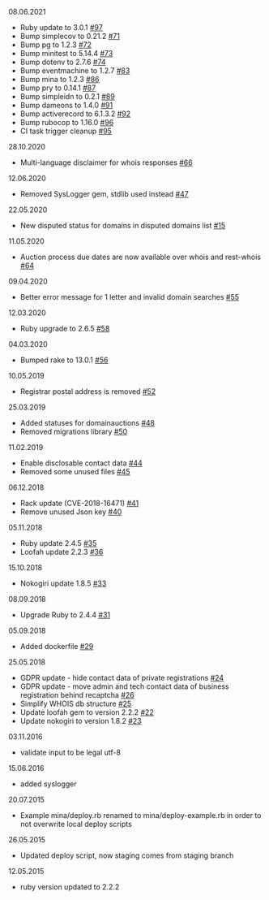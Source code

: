 08.06.2021
* Ruby update to 3.0.1 [#97](https://github.com/internetee/whois/pull/97)
* Bump simplecov to 0.21.2 [#71](https://github.com/internetee/whois/pull/71)
* Bump pg to 1.2.3 [#72](https://github.com/internetee/whois/pull/72)
* Bump minitest to 5.14.4 [#73](https://github.com/internetee/whois/pull/73)
* Bump dotenv to 2.7.6 [#74](https://github.com/internetee/whois/pull/74)
* Bump eventmachine to 1.2.7 [#83](https://github.com/internetee/whois/pull/83)
* Bump mina to 1.2.3 [#86](https://github.com/internetee/whois/pull/86)
* Bump pry to 0.14.1 [#87](https://github.com/internetee/whois/pull/87)
* Bump simpleidn to 0.2.1 [#89](https://github.com/internetee/whois/pull/89)
* Bump dameons to 1.4.0 [#91](https://github.com/internetee/whois/pull/91)
* Bump activerecord to 6.1.3.2 [#92](https://github.com/internetee/whois/pull/92)
* Bump rubocop to 1.16.0 [#96](https://github.com/internetee/whois/pull/96)
* CI task trigger cleanup [#95](https://github.com/internetee/whois/pull/95)

28.10.2020
* Multi-language disclaimer for whois responses [#66](https://github.com/internetee/whois/pull/66)

12.06.2020
* Removed SysLogger gem, stdlib used instead [#47](https://github.com/internetee/whois/issues/47)

22.05.2020
* New disputed status for domains in disputed domains list [#15](https://github.com/internetee/whois/issues/15)

11.05.2020
* Auction process due dates are now available over whois and rest-whois [#64](https://github.com/internetee/whois/pull/64)

09.04.2020
* Better error message for 1 letter and invalid domain searches [#55](https://github.com/internetee/whois/issues/55)

12.03.2020
* Ruby upgrade to 2.6.5 [#58](https://github.com/internetee/whois/issues/58)

04.03.2020
* Bumped rake to 13.0.1 [#56](https://github.com/internetee/whois/pull/56)

10.05.2019
* Registrar postal address is removed [#52](https://github.com/internetee/whois/pull/52)

25.03.2019
* Added statuses for domainauctions [#48](https://github.com/internetee/whois/pull/48)
* Removed migrations library [#50](https://github.com/internetee/whois/pull/50)

11.02.2019
* Enable disclosable contact data [#44](https://github.com/internetee/whois/pull/44)
* Removed some unused files [#45](https://github.com/internetee/whois/pull/45)

06.12.2018
* Rack update (CVE-2018-16471) [#41](https://github.com/internetee/whois/pull/41)
* Remove unused Json key [#40](https://github.com/internetee/whois/pull/40)

05.11.2018
* Ruby update 2.4.5 [#35](https://github.com/internetee/whois/pull/35)
* Loofah update 2.2.3 [#36](https://github.com/internetee/whois/pull/36)

15.10.2018
* Nokogiri update 1.8.5 [#33](https://github.com/internetee/whois/pull/33)

08.09.2018
* Upgrade Ruby to 2.4.4 [#31](https://github.com/internetee/whois/pull/31)

05.09.2018
* Added dockerfile [#29](https://github.com/internetee/whois/pull/29)

25.05.2018
* GDPR update - hide contact data of private registrations [#24](https://github.com/internetee/whois/issues/24)
* GDPR update - move admin and tech contact data of business registration behind recaptcha [#26](https://github.com/internetee/whois/issues/26)
* Simplify WHOIS db structure [#25](https://github.com/internetee/whois/issues/25)
* Update loofah gem to version 2.2.2 [#22](https://github.com/internetee/whois/pull/22)
* Update nokogiri to version 1.8.2 [#23](https://github.com/internetee/whois/pull/23)

03.11.2016
* validate input to be legal utf-8

15.06.2016
* added syslogger

20.07.2015
* Example mina/deploy.rb renamed to mina/deploy-example.rb in order to not overwrite local deploy scripts

26.05.2015
* Updated deploy script, now staging comes from staging branch

12.05.2015
* ruby version updated to 2.2.2
